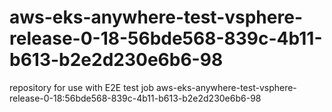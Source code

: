 # aws-eks-anywhere-test-vsphere-release-0-18-56bde568-839c-4b11-b613-b2e2d230e6b6-98
repository for use with E2E test job aws-eks-anywhere-test-vsphere-release-0-18:56bde568-839c-4b11-b613-b2e2d230e6b6-98
